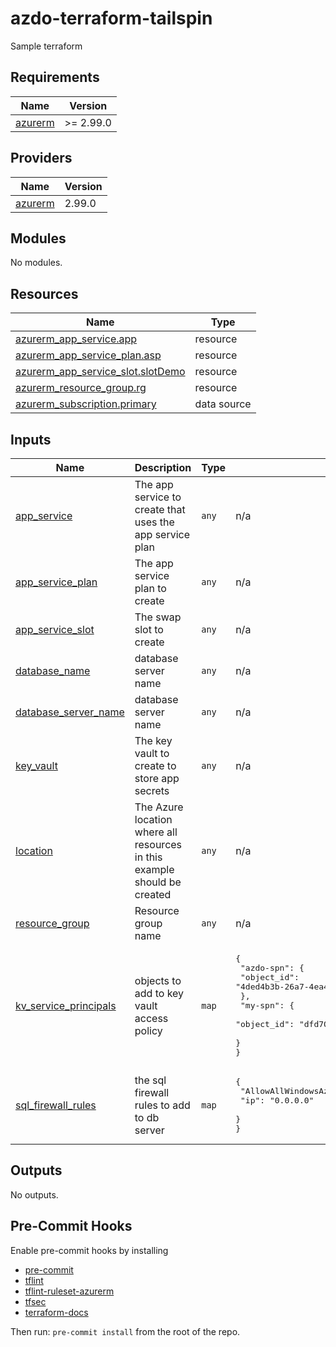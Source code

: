 # azdo-terraform-tailspin

Sample terraform

<!-- BEGINNING OF PRE-COMMIT-TERRAFORM DOCS HOOK -->
## Requirements

| Name | Version |
|------|---------|
| <a name="requirement_azurerm"></a> [azurerm](#requirement\_azurerm) | >= 2.99.0 |

## Providers

| Name | Version |
|------|---------|
| <a name="provider_azurerm"></a> [azurerm](#provider\_azurerm) | 2.99.0 |

## Modules

No modules.

## Resources

| Name | Type |
|------|------|
| [azurerm_app_service.app](https://registry.terraform.io/providers/hashicorp/azurerm/latest/docs/resources/app_service) | resource |
| [azurerm_app_service_plan.asp](https://registry.terraform.io/providers/hashicorp/azurerm/latest/docs/resources/app_service_plan) | resource |
| [azurerm_app_service_slot.slotDemo](https://registry.terraform.io/providers/hashicorp/azurerm/latest/docs/resources/app_service_slot) | resource |
| [azurerm_resource_group.rg](https://registry.terraform.io/providers/hashicorp/azurerm/latest/docs/resources/resource_group) | resource |
| [azurerm_subscription.primary](https://registry.terraform.io/providers/hashicorp/azurerm/latest/docs/data-sources/subscription) | data source |

## Inputs

| Name | Description | Type | Default | Required |
|------|-------------|------|---------|:--------:|
| <a name="input_app_service"></a> [app\_service](#input\_app\_service) | The app service to create that uses the app service plan | `any` | n/a | yes |
| <a name="input_app_service_plan"></a> [app\_service\_plan](#input\_app\_service\_plan) | The app service plan to create | `any` | n/a | yes |
| <a name="input_app_service_slot"></a> [app\_service\_slot](#input\_app\_service\_slot) | The swap slot to create | `any` | n/a | yes |
| <a name="input_database_name"></a> [database\_name](#input\_database\_name) | database server name | `any` | n/a | yes |
| <a name="input_database_server_name"></a> [database\_server\_name](#input\_database\_server\_name) | database server name | `any` | n/a | yes |
| <a name="input_key_vault"></a> [key\_vault](#input\_key\_vault) | The key vault to create to store app secrets | `any` | n/a | yes |
| <a name="input_location"></a> [location](#input\_location) | The Azure location where all resources in this example should be created | `any` | n/a | yes |
| <a name="input_resource_group"></a> [resource\_group](#input\_resource\_group) | Resource group name | `any` | n/a | yes |
| <a name="input_kv_service_principals"></a> [kv\_service\_principals](#input\_kv\_service\_principals) | objects to add to key vault access policy | `map` | <pre>{<br>  "azdo-spn": {<br>    "object_id": "4ded4b3b-26a7-4ea4-a166-d33f49d8a0d3"<br>  },<br>  "my-spn": {<br>    "object_id": "dfd708fe-1a12-48ee-9784-26933e4d7f14"<br>  }<br>}</pre> | no |
| <a name="input_sql_firewall_rules"></a> [sql\_firewall\_rules](#input\_sql\_firewall\_rules) | the sql firewall rules to add to db server | `map` | <pre>{<br>  "AllowAllWindowsAzureIps": {<br>    "ip": "0.0.0.0"<br>  }<br>}</pre> | no |

## Outputs

No outputs.
<!-- END OF PRE-COMMIT-TERRAFORM DOCS HOOK -->

## Pre-Commit Hooks

Enable pre-commit hooks by installing

- [pre-commit](https://pre-commit.com/#install)
- [tflint](https://github.com/terraform-linters/tflint#installation)
- [tflint-ruleset-azurerm](https://github.com/terraform-linters/tflint-ruleset-azurerm#installation)
- [tfsec](https://github.com/tfsec/tfsec#installation)
- [terraform-docs](https://terraform-docs.io/user-guide/installation/)

Then run: `pre-commit install` from the root of the repo.
